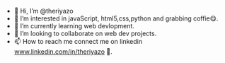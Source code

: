 - 👋 Hi, I’m @theriyazo
- 👀 I’m interested in javaScript, html5,css,python and grabbing coffie😋.
- 🌱 I’m currently learning web devlopment.
- 💞️ I’m looking to collaborate on web dev projects.
- 📫 How to reach me connect me on linkedin www.linkedin.com/in/theriyazo 👀.

<!---
theriyazo/theriyazo is a ✨ special ✨ repository because its `README.md` (this file) appears on your GitHub profile.
You can click the Preview link to take a look at your changes.
--->
